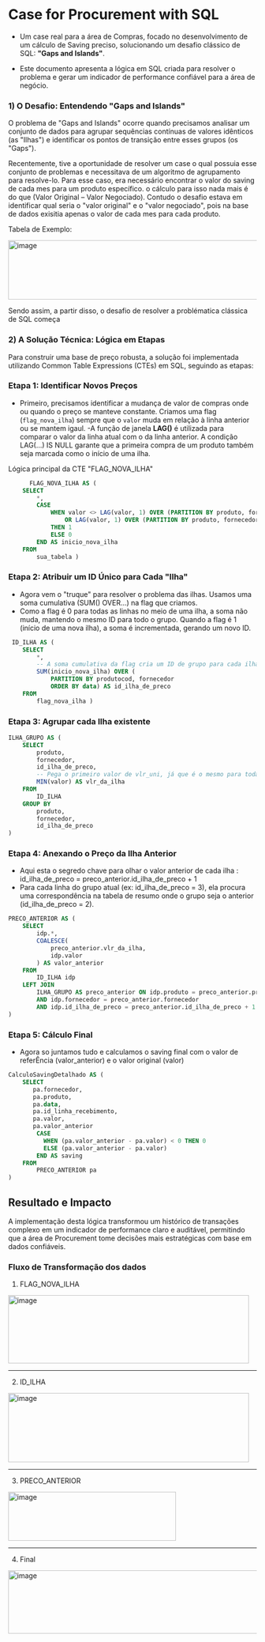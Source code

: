 # Case for Procurement with SQL
- Um case real para a área de Compras, focado no desenvolvimento de um cálculo de Saving preciso, solucionando um desafio clássico de SQL: **"Gaps and Islands"**.

- Este documento apresenta a lógica em SQL criada para resolver o problema e gerar um indicador de performance confiável para a área de negócio.
  
### 1) O Desafio: Entendendo "Gaps and Islands"

O problema de "Gaps and Islands" ocorre quando precisamos analisar um conjunto de dados para agrupar sequências contínuas de valores idênticos (as "Ilhas") e identificar os pontos de transição entre esses grupos (os "Gaps").

Recentemente, tive a oportunidade de resolver um case o qual possuia esse conjunto de problemas e necessitava de um algoritmo de agrupamento para resolve-lo. Para esse caso, era necessário encontrar o valor do saving de cada mes para um produto específico. o cálculo para isso nada mais é do que (Valor Original – Valor Negociado). Contudo o desafio estava em identificar qual seria o "valor original" e o "valor negociado", pois na base de dados exisitia apenas o valor de cada mes para cada produto. 

Tabela de Exemplo:

<img width="739" height="120" alt="image" src="https://github.com/user-attachments/assets/c6dc8b49-9dbd-403d-bbf8-b30c2eac3edb" />

Sendo assim, a partir disso, o desafio de resolver a problématica clássica de SQL começa

### 2) A Solução Técnica: Lógica em Etapas

Para construir uma base de preço robusta, a solução foi implementada utilizando Common Table Expressions (CTEs) em SQL, seguindo as etapas:

### **Etapa 1: Identificar Novos Preços**

- Primeiro, precisamos identificar a mudança de valor de compras onde ou quando o preço se manteve constante. Criamos uma flag (`flag_nova_ilha`) sempre que o `valor` muda em relação à linha anterior ou se mantem igaul. 
-A função de janela **LAG()** é utilizada para comparar o valor da linha atual com o da linha anterior. A condição LAG(...) IS NULL garante que a primeira compra de um produto também seja marcada como o início de uma ilha. 

Lógica principal da CTE "FLAG_NOVA_ILHA"

```SQL
      FLAG_NOVA_ILHA AS (
    SELECT
        *,
        CASE
            WHEN valor <> LAG(valor, 1) OVER (PARTITION BY produto, fornecedor ORDER BY data)
                OR LAG(valor, 1) OVER (PARTITION BY produto, fornecedor ORDER BY data) IS NULL
            THEN 1
            ELSE 0
        END AS inicio_nova_ilha
    FROM
        sua_tabela )
```

### **Etapa 2: Atribuir um ID Único para Cada "Ilha"** 

- Agora vem o "truque" para resolver o problema das ilhas. Usamos uma soma cumulativa (SUM() OVER...) na flag que criamos.
- Como a flag é 0 para todas as linhas no meio de uma ilha, a soma não muda, mantendo o mesmo ID para todo o grupo. Quando a flag é 1 (início de uma nova ilha), a soma é incrementada, gerando um novo ID.

```SQL
 ID_ILHA AS (
    SELECT
        *,
        -- A soma cumulativa da flag cria um ID de grupo para cada ilha
        SUM(inicio_nova_ilha) OVER (
            PARTITION BY produtocod, fornecedor 
            ORDER BY data) AS id_ilha_de_preco
    FROM
        flag_nova_ilha )  
```

### **Etapa 3: Agrupar cada Ilha existente**
```SQL
ILHA_GRUPO AS (
    SELECT
        produto,
        fornecedor,
        id_ilha_de_preco,
        -- Pega o primeiro valor de vlr_uni, já que é o mesmo para toda a ilha
        MIN(valor) AS vlr_da_ilha
    FROM
        ID_ILHA
    GROUP BY
        produto,
        fornecedor,
        id_ilha_de_preco
)
```

### **Etapa 4: Anexando o Preço da Ilha Anterior**

- Aqui esta o segredo chave para olhar o valor anterior de cada ilha :  id_ilha_de_preco = preco_anterior.id_ilha_de_preco + 1
-  Para cada linha do grupo atual (ex: id_ilha_de_preco = 3), ela procura uma correspondência na tabela de resumo onde o grupo seja o anterior (id_ilha_de_preco = 2).
```SQL
PRECO_ANTERIOR AS (
    SELECT
        idp.*, 
        COALESCE(
            preco_anterior.vlr_da_ilha,          
            idp.valor          
        ) AS valor_anterior
    FROM
        ID_ILHA idp
    LEFT JOIN
        ILHA_GRUPO AS preco_anterior ON idp.produto = preco_anterior.produto
        AND idp.fornecedor = preco_anterior.fornecedor
        AND idp.id_ilha_de_preco = preco_anterior.id_ilha_de_preco + 1
)
```

### **Etapa 5: Cálculo Final**
- Agora so juntamos tudo e calculamos o saving final com o valor de referÊncia (valor_anterior) e o valor original (valor)

```SQL
CalculoSavingDetalhado AS (
    SELECT
       pa.fornecedor,
       pa.produto,
       pa.data,
       pa.id_linha_recebimento,
       pa.valor,
       pa.valor_anterior
        CASE 
          WHEN (pa.valor_anterior - pa.valor) < 0 THEN 0
          ELSE (pa.valor_anterior - pa.valor)
        END AS saving
    FROM
        PRECO_ANTERIOR pa
)
```

## **Resultado e Impacto**
A implementação desta lógica transformou um histórico de transações complexo em um indicador de performance claro e auditável, permitindo que a área de Procurement tome decisões mais estratégicas com base em dados confiáveis.


### Fluxo de Transformação dos dados

1. FLAG_NOVA_ILHA
<img width="488" height="138" alt="image" src="https://github.com/user-attachments/assets/05781659-3bcc-46e9-a434-709b9eef895e" />

--------------------------------------------------------------------------------------------------------------------------------------

2. ID_ILHA
<img width="488" height="140" alt="image" src="https://github.com/user-attachments/assets/403b88fc-7adc-456e-92a4-1315cbc6bc19" />

--------------------------------------------------------------------------------------------------------------------------------------

3. PRECO_ANTERIOR
<img width="340" height="99" alt="image" src="https://github.com/user-attachments/assets/91dcdfce-4bea-48df-ab74-e4b5dc4e3cd8" />

--------------------------------------------------------------------------------------------------------------------------------------

4. Final 
<img width="599" height="128" alt="image" src="https://github.com/user-attachments/assets/464b25b9-13d6-471a-84f1-ae232c4bf0e8" />




